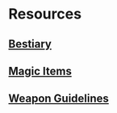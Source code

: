# Resources
## [Bestiary](bestiary)
## [Magic Items](magic_items)
## [Weapon Guidelines](weapon_guidelines)
